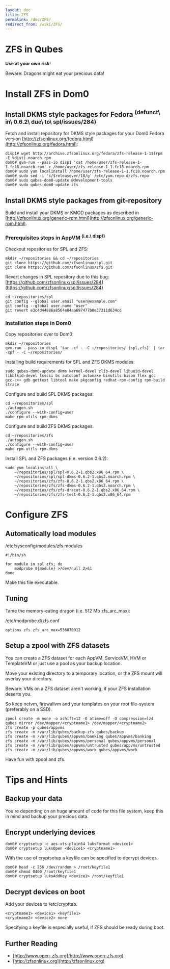 ```yaml
---
layout: doc
title: ZFS
permalink: /doc/ZFS/
redirect_from: /wiki/ZFS/
---
```


ZFS in Qubes
============

**Use at your own risk**!

Beware: Dragons might eat your precious data!

Install ZFS in Dom0
===================

Install DKMS style packages for Fedora <sup>(defunct\\ in\\ 0.6.2\\ due\\ to\\ spl/issues/284)</sup>
----------------------------------------------------------------------------------------------------

Fetch and install repository for DKMS style packages for your Dom0 Fedora version [http://zfsonlinux.org/fedora.html](http://zfsonlinux.org/fedora.html):

```
disp1# wget http://archive.zfsonlinux.org/fedora/zfs-release-1-1$(rpm -E %dist).noarch.rpm
dom0# qvm-run --pass-io disp1 'cat /home/user/zfs-release-1-1.fc18.noarch.rpm' > /home/user/zfs-release-1-1.fc18.noarch.rpm
dom0# sudo yum localinstall /home/user/zfs-release-1-1.fc18.noarch.rpm
dom0# sudo sed -i 's/$releasever/18/g' /etc/yum.repo.d/zfs.repo
dom0# sudo qubes-dom0-update @development-tools
dom0# sudo qubes-dom0-update zfs
```

Install DKMS style packages from git-repository
-----------------------------------------------

Build and install your DKMS or KMOD packages as described in [http://zfsonlinux.org/generic-rpm.html](http://zfsonlinux.org/generic-rpm.html).

### Prerequisites steps in AppVM <sup>(i.e.\\ disp1)</sup>

Checkout repositories for SPL and ZFS:

```
mkdir ~/repositories && cd ~/repositories
git clone https://github.com/zfsonlinux/spl.git
git clone https://github.com/zfsonlinux/zfs.git
```

Revert changes in SPL repository due to this bug: [https://github.com/zfsonlinux/spl/issues/284](https://github.com/zfsonlinux/spl/issues/284)

```
cd ~/repositories/spl
git config --global user.email "user@example.com"
git config --global user.name "user"
git revert e3c4d44886a8564e84aa697477b0e37211d634cd
```

### Installation steps in Dom0

Copy repositories over to Dom0:

```
mkdir ~/repositories
qvm-run --pass-io disp1 'tar -cf - -C ~/repositories/ {spl,zfs}' | tar -xpf - -C ~/repositories/
```

Installing build requirements for SPL and ZFS DKMS modules:

```
sudo qubes-dom0-update dkms kernel-devel zlib-devel libuuid-devel libblkid-devel lsscsi bc autoconf automake binutils bison flex gcc gcc-c++ gdb gettext libtool make pkgconfig redhat-rpm-config rpm-build strace 
```

Configure and build SPL DKMS packages:

```
cd ~/repositories/spl
./autogen.sh
./configure --with-config=user
make rpm-utils rpm-dkms
```

Configure and build ZFS DKMS packages:

```
cd ~/repositories/zfs
./autogen.sh
./configure --with-config=user
make rpm-utils rpm-dkms
```

Install SPL and ZFS packages (i.e. version 0.6.2):

```
sudo yum localinstall \
    ~/repositories/spl/spl-0.6.2-1.qbs2.x86_64.rpm \
    ~/repositories/spl/spl-dkms-0.6.2-1.qbs2.noarch.rpm \
    ~/repositories/zfs/zfs-0.6.2-1.qbs2.x86_64.rpm \
    ~/repositories/zfs/zfs-dkms-0.6.2-1.qbs2.noarch.rpm \
    ~/repositories/zfs/zfs-dracut-0.6.2-1.qbs2.x86_64.rpm \
    ~/repositories/zfs/zfs-test-0.6.2-1.qbs2.x86_64.rpm
```

Configure ZFS
=============

Automatically load modules
--------------------------

/etc/sysconfig/modules/zfs.modules

```
#!/bin/sh

for module in spl zfs; do
    modprobe ${module} >/dev/null 2>&1
done
```

Make this file executable.

Tuning
------

Tame the memory-eating dragon (i.e. 512 Mb zfs\_arc\_max):

/etc/modprobe.d/zfs.conf

```
options zfs zfs_arc_max=536870912
```

Setup a zpool with ZFS datasets
-------------------------------

You can create a ZFS dataset for each AppVM, ServiceVM, HVM or TemplateVM or just use a pool as your backup location.

Move your existing directory to a temporary location, or the ZFS mount will overlay your directory.

Beware: VMs on a ZFS dataset aren't working, if your ZFS installation deserts you.

So keep netvm, firewallvm and your templates on your root file-system (preferably on a SSD).

```
zpool create -m none -o ashift=12 -O atime=off -O compression=lz4 qubes mirror /dev/mapper/<cryptname1> /dev/mapper/<cryptname2>
zfs create -p qubes/appvms
zfs create -m /var/lib/qubes/backup-zfs qubes/backup
zfs create -m /var/lib/qubes/appvms/banking qubes/appvms/banking
zfs create -m /var/lib/qubes/appvms/personal qubes/appvms/personal
zfs create -m /var/lib/qubes/appvms/untrusted qubes/appvms/untrusted
zfs create -m /var/lib/qubes/appvms/work qubes/appvms/work
```

Have fun with zpool and zfs.

Tips and Hints
==============

Backup your data
----------------

You're depending on an huge amount of code for this file system, keep this in mind and backup your precious data.

Encrypt underlying devices
--------------------------

```
dom0# cryptsetup -c aes-xts-plain64 luksFormat <device1>
dom0# cryptsetup luksOpen <device1> <cryptname1>
```

With the use of cryptsetup a keyfile can be specified to decrypt devices.

```
dom0# head -c 256 /dev/random > /root/keyfile1
dom0# chmod 0400 /root/keyfile1
dom0# cryptsetup luksAddKey <device1> /root/keyfile1
```

Decrypt devices on boot
-----------------------

Add your devices to /etc/crypttab.

```
<cryptname1> <device1> <keyfile1>
<cryptname2> <device2> none
```

Specifying a keyfile is especially useful, if ZFS should be ready during boot.

Further Reading
---------------

-   [http://www.open-zfs.org](http://www.open-zfs.org)
-   [http://zfsonlinux.org](http://zfsonlinux.org)

